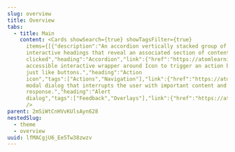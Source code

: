 ```yaml
---
slug: overview
title: Overview
tabs:
  - title: Main
    content: <Cards showSearch={true} showTagsFilter={true}
      items={[{"description":"An accordion vertically stacked group of
      interactive headings that reveal an associated section of content when
      clicked","heading":"Accordion","link":{"href":"https://atomlearning.design/components/layout/accordion"},"tags":["Layout/Structure"],"image":"/admin/images/accordion.svg"},{"description":"An
      accessible interactive wrapper around Icon to trigger an action behaving
      just like buttons.","heading":"Action
      icon","tags":["Actions","Navigation"],"link":{"href":"https://atomlearning.design/components/navigation/action-icon"},"image":"/admin/images/action-icon.svg"},{"description":"A
      modal dialog that interrupts the user with important content and expects a
      response.","heading":"Alert
      dialog","tags":["Feedback","Overlays"],"link":{"href":"https://atomlearning.design/components/feedback/alert-dialog"},"image":"/admin/images/alert-dialog.svg"}]}
      />
parent: 2mSiWtCnHVvKUlsAyn628
nestedSlug:
  - theme
  - overview
uuid: lfMACgjU6_Ee5Tw38zwzv
---
```

